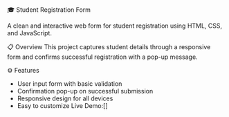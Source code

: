 🎓 Student Registration Form

A clean and interactive web form for student registration using HTML, CSS, and JavaScript.

📋 Overview
This project captures student details through a responsive form and confirms successful registration with a pop-up message.

⚙️ Features
- User input form with basic validation
- Confirmation pop-up on successful submission
- Responsive design for all devices
- Easy to customize
Live Demo:[]
